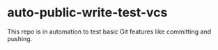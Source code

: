 # auto-public-write-test-vcs
This repo is in automation to test basic Git features like committing and pushing.
